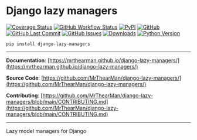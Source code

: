 # Django lazy managers

[![Coverage Status][coverage-badge]][coverage]
[![GitHub Workflow Status][status-badge]][status]
[![PyPI][pypi-badge]][pypi]
[![GitHub][licence-badge]][licence]
[![GitHub Last Commit][repo-badge]][repo]
[![GitHub Issues][issues-badge]][issues]
[![Downloads][downloads-badge]][pypi]
[![Python Version][version-badge]][pypi]

[coverage-badge]: https://coveralls.io/repos/github/MrThearMan/django-lazy-managers/badge.svg?branch=main
[status-badge]: https://img.shields.io/github/actions/workflow/status/MrThearMan/django-lazy-managers/test.yml?branch=main
[pypi-badge]: https://img.shields.io/pypi/v/django-lazy-managers
[licence-badge]: https://img.shields.io/github/license/MrThearMan/django-lazy-managers
[repo-badge]: https://img.shields.io/github/last-commit/MrThearMan/django-lazy-managers
[issues-badge]: https://img.shields.io/github/issues-raw/MrThearMan/django-lazy-managers
[version-badge]: https://img.shields.io/pypi/pyversions/django-lazy-managers
[downloads-badge]: https://img.shields.io/pypi/dm/django-lazy-managers

[coverage]: https://coveralls.io/github/MrThearMan/django-lazy-managers?branch=main
[status]: https://github.com/MrThearMan/django-lazy-managers/actions/workflows/test.yml
[pypi]: https://pypi.org/project/django-lazy-managers
[licence]: https://github.com/MrThearMan/django-lazy-managers/blob/main/LICENSE
[repo]: https://github.com/MrThearMan/django-lazy-managers/commits/main
[issues]: https://github.com/MrThearMan/django-lazy-managers/issues

```shell
pip install django-lazy-managers
```

---

**Documentation**: [https://mrthearman.github.io/django-lazy-managers/](https://mrthearman.github.io/django-lazy-managers/)

**Source Code**: [https://github.com/MrThearMan/django-lazy-managers/](https://github.com/MrThearMan/django-lazy-managers/)

**Contributing**: [https://github.com/MrThearMan/django-lazy-managers/blob/main/CONTRIBUTING.md](https://github.com/MrThearMan/django-lazy-managers/blob/main/CONTRIBUTING.md)

---

Lazy model managers for Django
